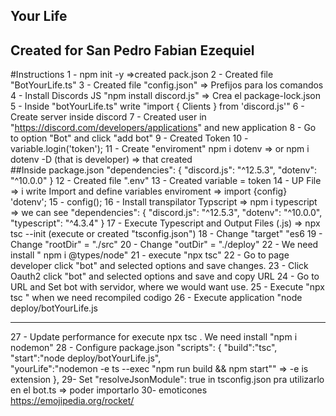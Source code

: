 ## Your Life 
## Created for San Pedro Fabian Ezequiel

#Instructions
1 - npm init -y  =>created pack.json
2 - Created file "BotYourLife.ts"
3 - Created file "config.json"  => Prefijos para los comandos
4 - Install Discords JS "npm install discord.js" => Crea el package-lock.json
5 - Inside "botYourLife.ts" write "import { Clients } from 'discord.js'"
6 - Create server inside discord
7 - Created user in "https://discord.com/developers/applications" and new application
8 - Go to option "Bot" and click "add bot"
9 - Created Token 
10 - variable.login('token');
11 - Create "enviroment"   npm i dotenv   => or npm i dotenv -D  (that is developer)  => that created  
##Inside package.json
"dependencies": {
    "discord.js": "^12.5.3",
    "dotenv": "^10.0.0"
  }
12 - Created file ".env"
13 - Created variable = token
14 - UP File => i write Import  and define variables enviroment =>  import {config} 'dotenv';
15 - config();
16 - Install transpilator Typscript => npm i typescript =>  we can see
"dependencies": {
    "discord.js": "^12.5.3",
    "dotenv": "^10.0.0",
    "typescript": "^4.3.4"
  }
17 - Execute Typescript and Output Files (.js) => npx tsc --init (execute or created "tsconfig.json")
18 - Change "target"  "es6
19 - Change "rootDir" = "./src"
20 - Change "outDir"  = "./deploy"
22 - We need install " npm i @types/node"
21 - execute "npx tsc"
22 - Go to page developer click "bot" and selected options and save changes.
23 - Click Oauth2 click "bot"  and selected options and save and copy URL
24 - Go to URL and Set bot with servidor, where we would want use.
25 - Execute "npx tsc " when we need recompiled codigo
26 - Execute application "node deploy/botYourLife.js

--------------------
27 - Update performance for execute npx tsc . We need install
  "npm i nodemon"
28 - Configure package.json
"scripts": {
    "build":"tsc",
    "start":"node deploy/botYourLife.js",  
    "yourLife":"nodemon -e ts --exec  \"npm run build && npm start\""  => -e is extension
  },
29- Set  "resolveJsonModule": true in tsconfig.json pra utilizarlo en el bot.ts => poder importarlo
30- emoticones https://emojipedia.org/rocket/